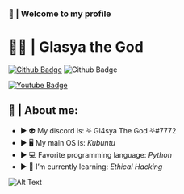 ###  👋 | Welcome to my profile

# 🧑‍💻 | Glasya the God
[![Github Badge](https://img.shields.io/badge/-Github-000?style=flat-square&logo=Github&logoColor=white&link=https://github.com/Gl4sya/)](https://github.com/Gl4sya/)
![Github Badge](https://img.shields.io/github/followers/Gl4sya?style=social)

[![Youtube Badge](https://img.shields.io/badge/-Youtube-cl14438?style=flat-square&logo=Youtube&logoColor=white&link=https://www.youtube.com/channel/UCThDBpNhMYFlxlvcQLLDS8w)](https://www.youtube.com/channel/UCThDBpNhMYFlxlvcQLLDS8w)

## 🐧 | About me:

 - ► 👽 My discord is: ⛧ Gl4sya The God ⛧#7772
 - ► 🖥 My main OS is: *Kubuntu*
 - ► 💻 Favorite programming language: *Python*
 - ► 🌱 I’m currently learning: *Ethical Hacking*

![Alt Text](https://i.pinimg.com/originals/38/ca/f5/38caf5e4e66f63cd16e788dc52770dee.gif)
